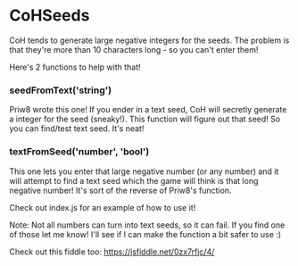 # CoHSeeds
CoH tends to generate large negative integers for the seeds. The problem is that they're more than 10 characters long - so you can't enter them!

Here's 2 functions to help with that!

### seedFromText('string')
Priw8 wrote this one!
If you ender in a text seed, CoH will secretly generate a integer for the seed (sneaky!). This function will figure out that seed! So you can find/test text seed. It's neat!

### textFromSeed('number', 'bool')
This one lets you enter that large negative number (or any number) and it will attempt to find a text seed which the game will think is that long negative number!
It's sort of the reverse of Priw8's function.

Check out index.js for an example of how to use it!


Note:
Not all numbers can turn into text seeds, so it can fail. If you find one of those let me know! I'll see if I can make the function a bit safer to use :)

Check out this fiddle too:
https://jsfiddle.net/0zx7rfjc/4/
